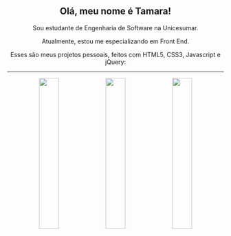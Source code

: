 <div align="center">
  <h2>Olá, meu nome é Tamara!</h2> 
  <p>Sou estudante de Engenharia de Software na Unicesumar.</p> 
  <p>Atualmente, estou me especializando em Front End.</p>
  <p>Esses são meus projetos pessoais, feitos com HTML5, CSS3, Javascript e jQuery:</p>
</div>

<hr>

<div align="center"> 
  <img width="30%" src="https://user-images.githubusercontent.com/87210574/180038820-d6ab6dac-79a3-49b9-b5bd-a6a183e5f06d.png">
  <img width="30%" src="https://user-images.githubusercontent.com/87210574/186040723-c0060cb2-b25c-4157-90b3-a0bacb0c76ab.png">
  <img width="30%" src="https://user-images.githubusercontent.com/87210574/184525891-da9bc6d5-5fb1-4042-a47d-f50e3144c2c1.png">
</div>
